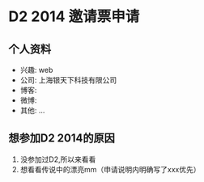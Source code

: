 # D2 2014 邀请票申请

## 个人资料

- 兴趣: web
- 公司: 上海银天下科技有限公司
- 博客: 
- 微博: 
- 其他: ...

## 想参加D2 2014的原因

1. 没参加过D2,所以来看看
2. 想看看传说中的漂亮mm（申请说明内明确写了xxx优先）
